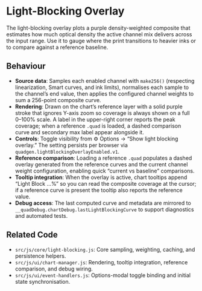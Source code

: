 # Light-Blocking Overlay

The light-blocking overlay plots a purple density-weighted composite that estimates how much optical density the active channel mix delivers across the input range. Use it to gauge where the print transitions to heavier inks or to compare against a reference baseline.

## Behaviour

- **Source data**: Samples each enabled channel with `make256()` (respecting linearization, Smart curves, and ink limits), normalises each sample to the channel’s end value, then applies the configured channel weights to sum a 256-point composite curve.
- **Rendering**: Drawn on the chart’s reference layer with a solid purple stroke that ignores Y-axis zoom so coverage is always shown on a full 0–100% scale. A label in the upper-right corner reports the peak coverage; when a reference `.quad` is loaded, a dashed comparison curve and secondary max label appear alongside it.
- **Controls**: Toggle visibility from ⚙️ Options → “Show light blocking overlay.” The setting persists per browser via `quadgen.lightBlockingOverlayEnabled.v1`.
- **Reference comparison**: Loading a reference `.quad` populates a dashed overlay generated from the reference curves and the current channel weight configuration, enabling quick “current vs baseline” comparisons.
- **Tooltip integration**: When the overlay is active, chart tooltips append “Light Block …%” so you can read the composite coverage at the cursor; if a reference curve is present the tooltip also reports the reference value.
- **Debug access**: The last computed curve and metadata are mirrored to `__quadDebug.chartDebug.lastLightBlockingCurve` to support diagnostics and automated tests.

## Related Code

- `src/js/core/light-blocking.js`: Core sampling, weighting, caching, and persistence helpers.
- `src/js/ui/chart-manager.js`: Rendering, tooltip integration, reference comparison, and debug wiring.
- `src/js/ui/event-handlers.js`: Options-modal toggle binding and initial state synchronisation.
